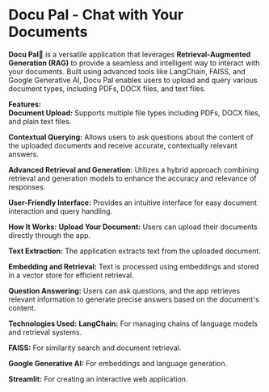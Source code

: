 # Docu Pal - Chat with Your Documents

**Docu Pal💬** is a versatile application that leverages __Retrieval-Augmented Generation (RAG)__ to provide a seamless and intelligent way to interact with your documents. Built using advanced tools like LangChain, FAISS, and Google Generative AI, Docu Pal enables users to upload and query various document types, including PDFs, DOCX files, and text files.  

**Features:**  
**Document Upload:** Supports multiple file types including PDFs, DOCX files, and plain text files.

**Contextual Querying:** Allows users to ask questions about the content of the uploaded documents and receive accurate, contextually relevant answers.

**Advanced Retrieval and Generation:** Utilizes a hybrid approach combining retrieval and generation models to enhance the accuracy and relevance of responses.

**User-Friendly Interface:** Provides an intuitive interface for easy document interaction and query handling.

**How It Works:**
**Upload Your Document:** Users can upload their documents directly through the app.

**Text Extraction:** The application extracts text from the uploaded document.

**Embedding and Retrieval:** Text is processed using embeddings and stored in a vector store for efficient retrieval.

**Question Answering:** Users can ask questions, and the app retrieves relevant information to generate precise answers based on the document's content.

**Technologies Used:**
**LangChain:** For managing chains of language models and retrieval systems.

**FAISS:** For similarity search and document retrieval.

**Google Generative AI:** For embeddings and language generation.

**Streamlit:** For creating an interactive web application.
